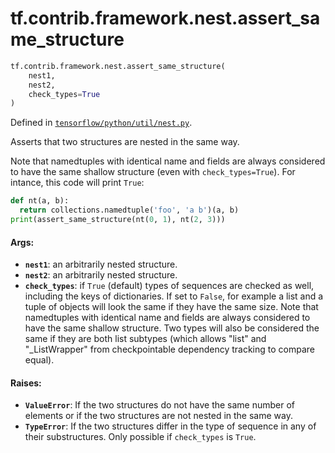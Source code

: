 <div itemscope itemtype="http://developers.google.com/ReferenceObject">
<meta itemprop="name" content="tf.contrib.framework.nest.assert_same_structure" />
<meta itemprop="path" content="Stable" />
</div>

# tf.contrib.framework.nest.assert_same_structure

``` python
tf.contrib.framework.nest.assert_same_structure(
    nest1,
    nest2,
    check_types=True
)
```



Defined in [`tensorflow/python/util/nest.py`](https://www.tensorflow.org/code/tensorflow/python/util/nest.py).

Asserts that two structures are nested in the same way.

Note that namedtuples with identical name and fields are always considered
to have the same shallow structure (even with `check_types=True`).
For intance, this code will print `True`:

```python
def nt(a, b):
  return collections.namedtuple('foo', 'a b')(a, b)
print(assert_same_structure(nt(0, 1), nt(2, 3)))
```

#### Args:

* <b>`nest1`</b>: an arbitrarily nested structure.
* <b>`nest2`</b>: an arbitrarily nested structure.
* <b>`check_types`</b>: if `True` (default) types of sequences are checked as well,
      including the keys of dictionaries. If set to `False`, for example a
      list and a tuple of objects will look the same if they have the same
      size. Note that namedtuples with identical name and fields are always
      considered to have the same shallow structure. Two types will also be
      considered the same if they are both list subtypes (which allows "list"
      and "_ListWrapper" from checkpointable dependency tracking to compare
      equal).


#### Raises:

* <b>`ValueError`</b>: If the two structures do not have the same number of elements or
    if the two structures are not nested in the same way.
* <b>`TypeError`</b>: If the two structures differ in the type of sequence in any of
    their substructures. Only possible if `check_types` is `True`.